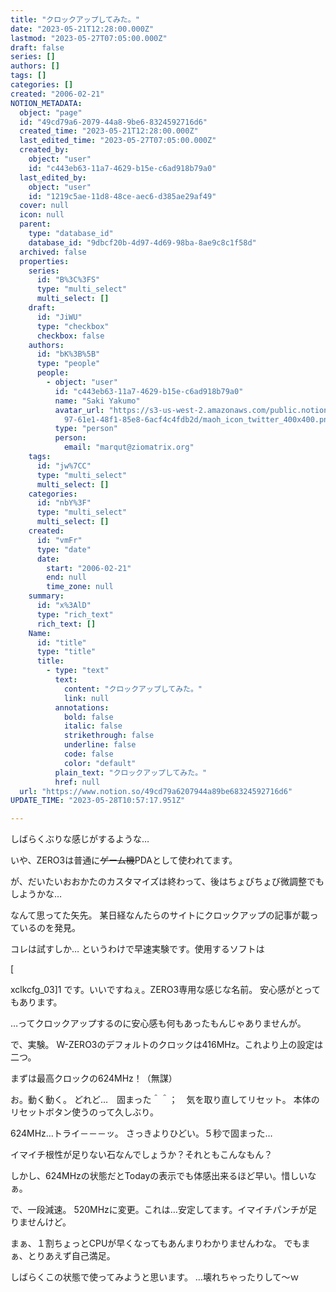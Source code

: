 ```yaml
---
title: "クロックアップしてみた。"
date: "2023-05-21T12:28:00.000Z"
lastmod: "2023-05-27T07:05:00.000Z"
draft: false
series: []
authors: []
tags: []
categories: []
created: "2006-02-21"
NOTION_METADATA:
  object: "page"
  id: "49cd79a6-2079-44a8-9be6-8324592716d6"
  created_time: "2023-05-21T12:28:00.000Z"
  last_edited_time: "2023-05-27T07:05:00.000Z"
  created_by:
    object: "user"
    id: "c443eb63-11a7-4629-b15e-c6ad918b79a0"
  last_edited_by:
    object: "user"
    id: "1219c5ae-11d8-48ce-aec6-d385ae29af49"
  cover: null
  icon: null
  parent:
    type: "database_id"
    database_id: "9dbcf20b-4d97-4d69-98ba-8ae9c8c1f58d"
  archived: false
  properties:
    series:
      id: "B%3C%3FS"
      type: "multi_select"
      multi_select: []
    draft:
      id: "JiWU"
      type: "checkbox"
      checkbox: false
    authors:
      id: "bK%3B%5B"
      type: "people"
      people:
        - object: "user"
          id: "c443eb63-11a7-4629-b15e-c6ad918b79a0"
          name: "Saki Yakumo"
          avatar_url: "https://s3-us-west-2.amazonaws.com/public.notion-static.com/3ad1c4\
            97-61e1-48f1-85e8-6acf4c4fdb2d/maoh_icon_twitter_400x400.png"
          type: "person"
          person:
            email: "marqut@ziomatrix.org"
    tags:
      id: "jw%7CC"
      type: "multi_select"
      multi_select: []
    categories:
      id: "nbY%3F"
      type: "multi_select"
      multi_select: []
    created:
      id: "vmFr"
      type: "date"
      date:
        start: "2006-02-21"
        end: null
        time_zone: null
    summary:
      id: "x%3AlD"
      type: "rich_text"
      rich_text: []
    Name:
      id: "title"
      type: "title"
      title:
        - type: "text"
          text:
            content: "クロックアップしてみた。"
            link: null
          annotations:
            bold: false
            italic: false
            strikethrough: false
            underline: false
            code: false
            color: "default"
          plain_text: "クロックアップしてみた。"
          href: null
  url: "https://www.notion.so/49cd79a6207944a89be68324592716d6"
UPDATE_TIME: "2023-05-28T10:57:17.951Z"

---
```

<link rel="stylesheet" href="https://cdn.jsdelivr.net/npm/katex@0.16.2/dist/katex.min.css" integrity="sha384-bYdxxUwYipFNohQlHt0bjN/LCpueqWz13HufFEV1SUatKs1cm4L6fFgCi1jT643X" crossorigin="anonymous">


しばらくぶりな感じがするような…


いや、ZERO3は普通に~~ゲーム機~~PDAとして使われてます。


が、だいたいおおかたのカスタマイズは終わって、後はちょびちょび微調整でもしようかな…


なんて思ってた矢先。 某日経なんたらのサイトにクロックアップの記事が載っているのを発見。


コレは試すしか… というわけで早速実験です。使用するソフトは


[


xclkcfg_03]1 です。いいですねぇ。ZERO3専用な感じな名前。 安心感がとってもあります。


…ってクロックアップするのに安心感も何もあったもんじゃありませんが。


で、実験。 W-ZERO3のデフォルトのクロックは416MHz。これより上の設定は二つ。


まずは最高クロックの624MHz！（無謀）


お。動く動く。 どれど…　固まった＾＾；　気を取り直してリセット。 本体のリセットボタン使うのって久しぶり。


624MHz…トライ－－－ッ。 さっきよりひどい。５秒で固まった…


イマイチ根性が足りない石なんでしょうか？それともこんなもん？


しかし、624MHzの状態だとTodayの表示でも体感出来るほど早い。惜しいなぁ。


で、一段減速。 520MHzに変更。これは…安定してます。イマイチパンチが足りませんけど。


まぁ、１割ちょっとCPUが早くなってもあんまりわかりませんわな。 でもまぁ、とりあえず自己満足。


しばらくこの状態で使ってみようと思います。 …壊れちゃったりして～ｗ

